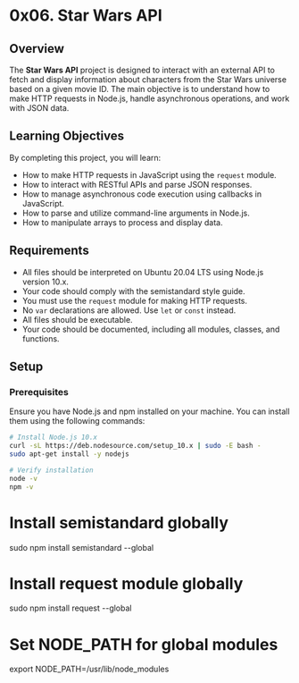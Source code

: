 # 0x06. Star Wars API

## Overview

The **Star Wars API** project is designed to interact with an external API to fetch and display information about characters from the Star Wars universe based on a given movie ID. The main objective is to understand how to make HTTP requests in Node.js, handle asynchronous operations, and work with JSON data.

## Learning Objectives

By completing this project, you will learn:

- How to make HTTP requests in JavaScript using the `request` module.
- How to interact with RESTful APIs and parse JSON responses.
- How to manage asynchronous code execution using callbacks in JavaScript.
- How to parse and utilize command-line arguments in Node.js.
- How to manipulate arrays to process and display data.

## Requirements

- All files should be interpreted on Ubuntu 20.04 LTS using Node.js version 10.x.
- Your code should comply with the semistandard style guide.
- You must use the `request` module for making HTTP requests.
- No `var` declarations are allowed. Use `let` or `const` instead.
- All files should be executable.
- Your code should be documented, including all modules, classes, and functions.

## Setup

### Prerequisites

Ensure you have Node.js and npm installed on your machine. You can install them using the following commands:

```bash
# Install Node.js 10.x
curl -sL https://deb.nodesource.com/setup_10.x | sudo -E bash -
sudo apt-get install -y nodejs

# Verify installation
node -v
npm -v
```
# Install semistandard globally
sudo npm install semistandard --global

# Install request module globally
sudo npm install request --global

# Set NODE_PATH for global modules
export NODE_PATH=/usr/lib/node_modules

